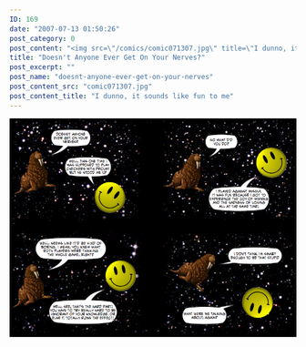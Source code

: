 ```yaml
---
ID: 169
date: "2007-07-13 01:50:26"
post_category: 0
post_content: "<img src=\"/comics/comic071307.jpg\" title=\"I dunno, it sounds like fun to me\" />"
title: "Doesn't Anyone Ever Get On Your Nerves?"
post_excerpt: ""
post_name: "doesnt-anyone-ever-get-on-your-nerves"
post_content_src: "comic071307.jpg"
post_content_title: "I dunno, it sounds like fun to me"
---
```



[![I dunno, it sounds like fun to me](/comics-hi-res/comic071307.jpg)](/comics-hi-res/comic071307.jpg "I dunno, it sounds like fun to me")

